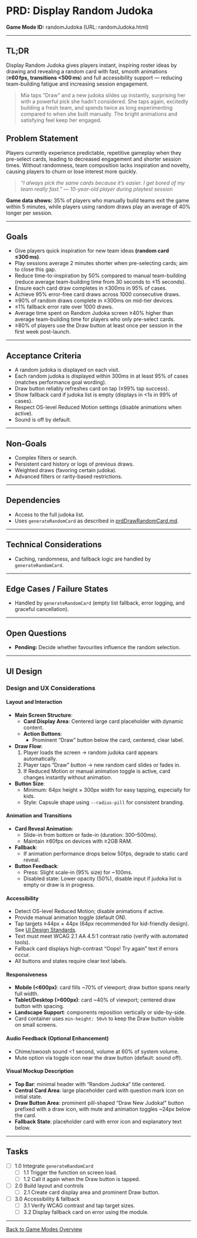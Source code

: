 # PRD: Display Random Judoka

**Game Mode ID:** randomJudoka (URL: randomJudoka.html)

---

## TL;DR

Display Random Judoka gives players instant, inspiring roster ideas by drawing and revealing a random card with fast, smooth animations (**≥60 fps, transitions <500 ms**) and full accessibility support — reducing team-building fatigue and increasing session engagement.

> Mia taps “Draw” and a new judoka slides up instantly, surprising her with a powerful pick she hadn’t considered. She taps again, excitedly building a fresh team, and spends twice as long experimenting compared to when she built manually. The bright animations and satisfying feel keep her engaged.

## Problem Statement

Players currently experience predictable, repetitive gameplay when they pre-select cards, leading to decreased engagement and shorter session times. Without randomness, team composition lacks inspiration and novelty, causing players to churn or lose interest more quickly.

> _“I always pick the same cards because it’s easier. I get bored of my team really fast.” — 10-year-old player during playtest session_

**Game data shows:** 35% of players who manually build teams exit the game within 5 minutes, while players using random draws play an average of 40% longer per session.

---

## Goals

- Give players quick inspiration for new team ideas **(random card ≤300 ms)**.
- Play sessions average 2 minutes shorter when pre-selecting cards; aim to close this gap.
- Reduce time-to-inspiration by 50% compared to manual team-building (reduce average team-building time from 30 seconds to ≤15 seconds).
- Ensure each card draw completes in ≤300ms in 95% of cases.
- Achieve 95% error-free card draws across 1000 consecutive draws.
- ≥90% of random draws complete in ≤300ms on mid-tier devices.
- ≤1% fallback error rate over 1000 draws.
- Average time spent on Random Judoka screen ≥40% higher than average team-building time for players who only pre-select cards.
- ≥80% of players use the Draw button at least once per session in the first week post-launch.

---

## Acceptance Criteria

- A random judoka is displayed on each visit.
- Each random judoka is displayed within 300ms in at least 95% of cases (matches performance goal wording).
- Draw button reliably refreshes card on tap (≥99% tap success).
- Show fallback card if judoka list is empty (displays in <1s in 99% of cases).
- Respect OS-level Reduced Motion settings (disable animations when active).
- Sound is off by default.

---

## Non-Goals

- Complex filters or search.
- Persistent card history or logs of previous draws.
- Weighted draws (favoring certain judoka).
- Advanced filters or rarity-based restrictions.

---

## Dependencies

- Access to the full judoka list.
- Uses `generateRandomCard` as described in [prdDrawRandomCard.md](prdDrawRandomCard.md).

---

## Technical Considerations

- Caching, randomness, and fallback logic are handled by `generateRandomCard`.

---

## Edge Cases / Failure States

- Handled by `generateRandomCard` (empty list fallback, error logging, and graceful cancellation).

---

## Open Questions

- **Pending:** Decide whether favourites influence the random selection.

---

## UI Design

### Design and UX Considerations

#### Layout and Interaction

- **Main Screen Structure**:
  - **Card Display Area**: Centered large card placeholder with dynamic content.
  - **Action Buttons**:
    - Prominent “Draw” button below the card, centered, clear label.
- **Draw Flow**:
  1. Player loads the screen → random judoka card appears automatically.
  2. Player taps “Draw” button → new random card slides or fades in.
  3. If Reduced Motion or manual animation toggle is active, card changes instantly without animation.
- **Button Size**:
  - Minimum: 64px height × 300px width for easy tapping, especially for kids.
  - Style: Capsule shape using `--radius-pill` for consistent branding.

#### Animation and Transitions

- **Card Reveal Animation**:
  - Slide-in from bottom or fade-in (duration: 300–500ms).
  - Maintain ≥60fps on devices with ≥2GB RAM.
- **Fallback**:
  - If animation performance drops below 50fps, degrade to static card reveal.
- **Button Feedback**:
  - Press: Slight scale-in (95% size) for ~100ms.
  - Disabled state: Lower opacity (50%), disable input if judoka list is empty or draw is in progress.

#### Accessibility

- Detect OS-level Reduced Motion; disable animations if active.
- Provide manual animation toggle (default ON).
- Tap targets ≥44px × 44px (64px recommended for kid-friendly design). See [UI Design Standards](../codeStandards/codeUIDesignStandards.md#9-accessibility--responsiveness).
- Text must meet WCAG 2.1 AA 4.5:1 contrast ratio (verify with automated tools).
- Fallback card displays high-contrast “Oops! Try again” text if errors occur.
- All buttons and states require clear text labels.

#### Responsiveness

- **Mobile (<600px)**: card fills ~70% of viewport; draw button spans nearly full width.
- **Tablet/Desktop (>600px)**: card ~40% of viewport; centered draw button with spacing.
- **Landscape Support**: components reposition vertically or side-by-side.
- Card container uses `min-height: 50vh` to keep the Draw button visible on small screens.

#### Audio Feedback (Optional Enhancement)

- Chime/swoosh sound <1 second, volume at 60% of system volume.
- Mute option via toggle icon near the draw button (default: sound off).

#### Visual Mockup Description

- **Top Bar**: minimal header with “Random Judoka” title centered.
- **Central Card Area**: large placeholder card with question mark icon on initial state.
- **Draw Button Area**: prominent pill-shaped “Draw New Judoka!” button prefixed with a draw icon, with mute and animation toggles ~24px below the card.
- **Fallback State**: placeholder card with error icon and explanatory text below.

---

## Tasks

- [ ] 1.0 Integrate `generateRandomCard`
  - [ ] 1.1 Trigger the function on screen load.
  - [ ] 1.2 Call it again when the Draw button is tapped.
- [ ] 2.0 Build layout and controls
  - [ ] 2.1 Create card display area and prominent Draw button.
- [ ] 3.0 Accessibility & fallback
  - [ ] 3.1 Verify WCAG contrast and tap target sizes.
  - [ ] 3.2 Display fallback card on error using the module.

---

[Back to Game Modes Overview](prdGameModes.md)
